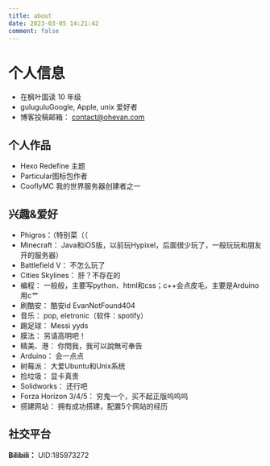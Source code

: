 ```yaml
---
title: about
date: 2023-03-05 14:21:42
comment: false
---
```


# 个人信息 <a href="/about/index_en"><i class='fa-regular fa-language'></i></a>
- 在枫叶国读 10 年级
- guluguluGoogle, Apple, unix 爱好者
- 博客投稿邮箱： contact@ohevan.com 

## 个人作品
- Hexo Redefine 主题 <a><i class='fa-regular fa-arrow-up-right-from-square fa-sm'></i></a>
- Particular图标包作者 <a><i class='fa-regular fa-arrow-up-right-from-square fa-sm'></i></a>
- CooflyMC 我的世界服务器创建者之一 <a><i class='fa-regular fa-arrow-up-right-from-square fa-sm'></i></a>

## 兴趣&爱好
- Phigros：（特别菜（（
- Minecraft： Java和iOS版，以前玩Hypixel，后面很少玩了，一般玩玩和朋友开的服务器）
- Battlefield V： 不怎么玩了
- Cities Skylines： 肝？不存在的
- 编程： 一般般，主要写python、html和css；c++会点皮毛，主要是Arduino用c艹
- 刷酷安： 酷安id EvanNotFound404
- 音乐： pop, eletronic（软件：spotify）
- 踢足球： Messi yyds
- 膜法： 另请高明吧！
- 精美、港： 你問我，我可以說無可奉告
- Arduino： 会一点点
- 树莓派： 大爱Ubuntu和Unix系统
- 捡垃圾： 显卡真贵
- Solidworks： 还行吧
- Forza Horizon 3/4/5： 穷鬼一个，买不起正版呜呜呜
- 搭建网站： 拥有成功搭建，配置5个网站的经历

## 社交平台
<strong>Bilibili：</strong> UID:185973272 <a><i class='fa-regular fa-arrow-up-right-from-square fa-sm'></i></a>
